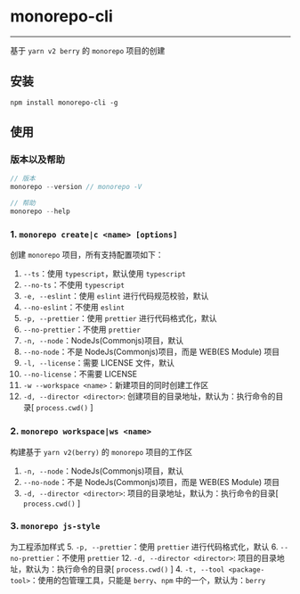 # monorepo-cli

---

基于 `yarn v2 berry` 的 `monorepo` 项目的创建

## 安装

```
npm install monorepo-cli -g
```

## 使用

### 版本以及帮助

```javascript
// 版本
monorepo --version // monorepo -V

// 帮助
monorepo --help
```

### 1. `monorepo create|c <name> [options]`

创建 `monorepo` 项目，所有支持配置项如下：

1. `--ts`：使用 `typescript`，默认使用 `typescript`
2. `--no-ts`：不使用 `typescript`
3. `-e, --eslint`：使用 `eslint` 进行代码规范校验，默认
4. `--no-eslint`：不使用 `eslint`
5. `-p, --prettier`：使用 `prettier` 进行代码格式化，默认
6. `--no-prettier`：不使用 `prettier`
7. `-n, --node`：NodeJs(Commonjs)项目，默认
8. `--no-node`：不是 NodeJs(Commonjs)项目，而是 WEB(ES Module) 项目
9. `-l, --license`：需要 LICENSE 文件，默认
10. `--no-license`：不需要 LICENSE
11. `-w --workspace <name>`：新建项目的同时创建工作区
12. `-d, --director <director>`: 创建项目的目录地址，默认为：执行命令的目录[ `process.cwd()` ]

### 2. `monorepo workspace|ws <name>`

构建基于 `yarn v2(berry)` 的 `monorepo` 项目的工作区

1. `-n, --node`：NodeJs(Commonjs)项目，默认
2. `--no-node`：不是 NodeJs(Commonjs)项目，而是 WEB(ES Module) 项目
3. `-d, --director <director>`: 项目的目录地址，默认为：执行命令的目录[ `process.cwd()` ]

### 3. `monorepo js-style`

为工程添加样式 5. `-p, --prettier`：使用 `prettier` 进行代码格式化，默认 6. `--no-prettier`：不使用 `prettier` 12. `-d, --director <director>`: 项目的目录地址，默认为：执行命令的目录[ `process.cwd()` ] 4. `-t, --tool <package-tool>`：使用的包管理工具，只能是 `berry`、`npm` 中的一个，默认为：`berry`
